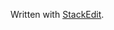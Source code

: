 


 Written with [StackEdit](https://stackedit.io/).
<!--stackedit_data:
eyJoaXN0b3J5IjpbNjEwODUwNDQ2XX0=
-->